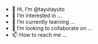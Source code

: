 - 👋 Hi, I’m @tayutayuto
- 👀 I’m interested in ...
- 🌱 I’m currently learning ...
- 💞️ I’m looking to collaborate on ...
- 📫 How to reach me ...

<!---
tayutayuto/tayutayuto is a ✨ special ✨ repository because its `README.md` (this file) appears on your GitHub profile.
You can click the Preview link to take a look at your changes.
--->
